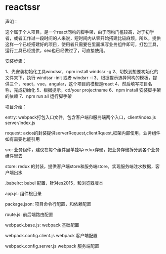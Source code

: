 # reactssr

声明：

这个属于个人项目，是一个react同构的脚手架，由于同构门槛较高，对于初学者，或者工作过一段时间的人来说，短时间内从零开始搭建比较麻烦，所以，提供这样一个已经搭建好的项目，使用者只需要在里面填写业务组件即可，打包工具，运行工具已经提供，seo也已经做过了，可直接使用。


安装步骤：

1、先安装初始化工具windssr，npm install windssr -g
2、切换到想要初始化的文件夹下，执行 windssr -init 或者 windsrr -i
3、根据提示选择同构的模板，提供三个，react，vue，angular，这个项目的模板是react
4、然后填写项目名称，完成初始化
5、根据提示，cd/your projectname
6、npm install 安装脚手架的依赖
7、npm run all 运行脚手架


项目介绍：

entry: webpack打包入口文件，包含客户端和服务端两个入口，client/index.js server/index.js

request: axios的封装提供serverRequest,clientRquest,框架内部使用，业务组件如有需要也能引用

src: 业务组件，建议在每个组件里单独写redux存储，把业务存储拆分到各个业务组件里去

store: redux 的封装，提供客户端store和服务端store，实现服务端注水数据，客户端出水

.babelrc: babel 配置，针对es2015，和浏览器版本

app.js: 组件根目录

package.json: 项目命令行配置，和依赖配置

route.js: 前后端路由配置

webpack.base.js: webpack 基础配置

webpack.config.client.js webpack 客户端配置

webpack.config.server.js webpack 服务端配置
